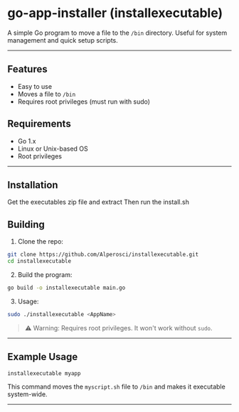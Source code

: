 # go-app-installer (installexecutable)

A simple Go program to move a file to the `/bin` directory. Useful for system management and quick setup scripts.

---

## Features

- Easy to use
- Moves a file to `/bin`
- Requires root privileges (must run with sudo)

## Requirements

- Go 1.x
- Linux or Unix-based OS
- Root privileges

---

## Installation
Get the executables zip file and extract
Then run the install.sh

## Building

1. Clone the repo:
```bash
git clone https://github.com/Alperosci/installexecutable.git
cd installexecutable
```

2. Build the program:
```bash
go build -o installexecutable main.go
```

3. Usage:
```bash
sudo ./installexecutable <AppName>
```

> ⚠️ Warning: Requires root privileges. It won't work without `sudo`.

---

## Example Usage

```bash
installexecutable myapp
```

This command moves the `myscript.sh` file to `/bin` and makes it executable system-wide.

---

